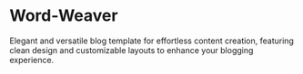 # Word-Weaver
Elegant and versatile blog template for effortless content creation, featuring clean design and customizable layouts to enhance your blogging experience.
